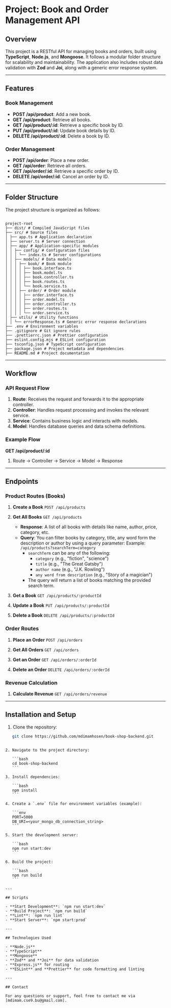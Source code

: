 # Project: Book and Order Management API

## Overview

This project is a RESTful API for managing books and orders, built using **TypeScript**, **Node.js**, and **Mongoose**. It follows a modular folder structure for scalability and maintainability. The application also includes robust data validation with **Zod** and **Joi**, along with a generic error response system.

---

## Features

### Book Management

- **POST /api/product**: Add a new book.
- **GET /api/product**: Retrieve all books.
- **GET /api/product/:id**: Retrieve a specific book by ID.
- **PUT /api/product/:id**: Update book details by ID.
- **DELETE /api/product/:id**: Delete a book by ID.

### Order Management

- **POST /api/order**: Place a new order.
- **GET /api/order**: Retrieve all orders.
- **GET /api/order/:id**: Retrieve a specific order by ID.
- **DELETE /api/order/:id**: Cancel an order by ID.

---

## Folder Structure

The project structure is organized as follows:

```

project-root
├── dist/ # Compiled JavaScript files
├── src/ # Source files
│ ├── app.ts # Application declaration
│ ├── server.ts # Server connection
│ ├── app/ # Application-specific modules
│ │ ├── config/ # Configuration files
│ │ │ └── index.ts # Server configurations
│ │ ├── models/ # Data models
│ │ │ ├── book/ # Book module
│ │ │ │ ├── book.interface.ts
│ │ │ │ ├── book.model.ts
│ │ │ │ ├── book.controller.ts
│ │ │ │ ├── book.routes.ts
│ │ │ │ └── book.service.ts
│ │ │ ├── order/ # Order module
│ │ │ │ ├── order.interface.ts
│ │ │ │ ├── order.model.ts
│ │ │ │ ├── order.controller.ts
│ │ │ │ ├── order.routes.ts
│ │ │ │ └── order.service.ts
│ ├── utils/ # Utility functions
│ │ └── errorResponse.ts # Generic error response declarations
├── .env # Environment variables
├── .gitignore # Git ignore rules
├── .prettierrc.json # Prettier configuration
├── eslint.config.mjs # ESLint configuration
├── tsconfig.json # TypeScript configuration
├── package.json # Project metadata and dependencies
├── README.md # Project documentation

```

---

## Workflow

### API Request Flow

1. **Route**: Receives the request and forwards it to the appropriate controller.
2. **Controller**: Handles request processing and invokes the relevant service.
3. **Service**: Contains business logic and interacts with models.
4. **Model**: Handles database queries and data schema definitions.

### Example Flow

**GET /api/product/:id**

1. Route -> Controller -> Service -> Model -> Response

---

## Endpoints

### Product Routes (Books)

1. **Create a Book**
   `POST /api/products`

2. **Get All Books**
   `GET /api/products`

   - **Response**: A list of all books with details like name, author, price, category, etc.
   - **Query**: You can filter books by category, title, any word form the description or author by using a query parameter:
     Example: `/api/products?searchTerm=category`
     - `searchTerm` can be any of the following:
       - `category` (e.g., "fiction", "science")
       - `title` (e.g., "The Great Gatsby")
       - `author name` (e.g., "J.K. Rowling")
       - `any word from description` (e.g., "Story of a magician")
     - The query will return a list of books matching the provided search term.

3. **Get a Book**
   `GET /api/products/:productId`

4. **Update a Book**
   `PUT /api/products/:productId`

5. **Delete a Book**
   `DELETE /api/products/:productId`

### Order Routes

1. **Place an Order**
   `POST /api/orders`

2. **Get All Orders**
   `GET /api/orders`

3. **Get an Order**
   `GET /api/orders/:orderId`

4. **Delete an Order**
   `DELETE /api/orders/:orderId`

### Revenue Calculation

1. **Calculate Revenue**
   `GET /api/orders/revenue`

---

## Installation and Setup

1. Clone the repository:

```bash
   git clone https://github.com/mdimamhosen/book-shop-backend.git
```

````

2. Navigate to the project directory:

   ```bash
   cd book-shop-backend
   ```

3. Install dependencies:

   ```bash
   npm install
   ```

4. Create a `.env` file for environment variables (example):

   ```env
   PORT=5000
   DB_URI=<your_mongo_db_connection_string>
   ```

5. Start the development server:

   ```bash
   npm run start:dev
   ```

6. Build the project:

   ```bash
   npm run build
   ```

---

## Scripts

- **Start Development**: `npm run start:dev`
- **Build Project**: `npm run build`
- **Lint**: `npm run lint`
- **Start Server**: `npm start:prod`

---

## Technologies Used

- **Node.js**
- **TypeScript**
- **Mongoose**
- **Zod** and **Joi** for data validation
- **Express.js** for routing
- **ESLint** and **Prettier** for code formatting and linting

---

## Contact

For any questions or support, feel free to contact me via [mdimam.cse9.bu@gmail.com].


````
